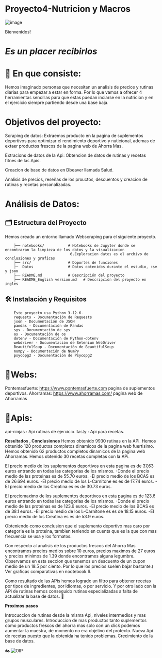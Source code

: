 # Proyecto4-Nutricion y Macros

![image](https://github.com/user-attachments/assets/8d0cb5a0-99b8-42df-a7a3-59b992f1da6e)

Bienvenidos! 

# *Es un placer recibirlos*


# 📝 En que consiste:

Hemos imaginado personas que necesitan un analisis de precios y rutinas diarias para empezar a estar en forma. Por lo que vamos a ofrecer 4 herramientas sencillas para que estas puedan inciarse en la nutricion y en el ejercicio siempre partiendo desde una base baja.

# Objetivos del proyecto:

Scraping de datos: Extraemos producto en la pagina de suplementos deportivos para optimizar el rendimiento deportivo y nuticional, ademas de extaer productos frescos de la pagina web de Ahorra Mas. 

Extracions de datos de la Api: Obtencion de datos de rutinas y recetas fitnes de las Apis.

Creacion de base de datos en Dbeaver llamada Salud.

Analisis de precios, reseñas de los prouctos, descuentos y creacion de rutinas y recetas personalizadas.

# Análisis de Datos:


## 🗂️ Estructura del Proyecto
Hemos creado un entorno llamado Webscraping para el siguiente proyecto.

        ├── notebooks/           # Notebooks de Jupyter donde se encontraran la limpieza de los datos y la visualizacion
                                  6.Exploracion datos es el archivo de conclusiones y graficas
        ├── src/                 # Doportes de funciones
        ├─  Datos                # Datos obtenidos durante el estudio, csv y json
        ├── README.md            # Descripción del proyecto
        ├── README_English version.md   # Descripción del proyecto en ingles
      
## 🛠️ Instalación y Requisitos
        Este proyecto usa Python 3.12.6.
        requests - Documentación de Requests
        json - Documentación de JSON
        pandas - Documentación de Pandas
        sys - Documentación de sys
        os - Documentación de os
        dotenv - Documentación de Python-dotenv
        webdriver - Documentación de Selenium WebDriver
        BeautifulSoup - Documentación de BeautifulSoup
        numpy - Documentación de NumPy
        psycopg2 - Documentación de Psycopg2    
      
# 📝Webs:

  Pontemasfuerte: https://www.pontemasfuerte.com pagina de suplementos deportivos.
  Ahorramas: https://www.ahorramas.com/ pagina web de Ahorramas
  
 # 📝Apis:
 
   api-ninjas : Api rutinas de ejercicio.
   tasty : Api para recetas.
 
**Resultados , Conclusiones**
Hemos obtenido 9930 rutinas en la APi.
Hemos obtenido 120 productos completos dinamicos de la pagina web fuertisimo.
Hemos obtenido 62 productos completos dinamicos de la pagina web Ahorramas.
Hemos obtenido 30 recetas completas con la APi.

El precio medio de los suplementos deportivos en esta pagina es de 37,63 euros entrando en todas las categorias de los mismos.
          -Donde el precio medio de las proteinas es de 55.70 euros.
          -El precio medio de los BCAS es de 26.694 euros.
          -El precio medio de los L-Carnitone es es de 17.74 euros.
          -El precio medio de los Creatina es es de 30.73 euros.
          

El preciomaximo  de los suplementos deportivos en esta pagina es de 123.6 euros entrando en todas las categorias de los mismos.
          -Donde el precio medio de las proteinas es de 123.6 euros.
          -El precio medio de los BCAS es de 38.1 euros.
          -El precio medio de los L-Carnitone es es de 18.15 euros.
          -El precio medio de los Creatina es es de 53.9 euros.

Obteniendo como conclusion que el suplemento deportivo mas caro por categoria es la proteina, tambien teniendo en cuenta que es la que con mas frecuencia se usa y los formatos.


Con respecto al analisis de los productos frescos del Ahorra Mas encontramos precios medios sobre 10 euros, precios maximos de 27 euros y precios minimos de 1.39 donde encontramos alguna legumbre.
Observamos en esta seccion que tenemos un descuento de un cupon medio de un 18.5 por ciento. Por lo que los precios suelen bajar bastante.( Ver graficas comparativas en nootebook 6.


Como resultado de las APis hemos logrado un filtro para obtener recetas por tipos de ingredientes, por idiomas, o por servicio.
Y por otro lado con la APi de rutinas hemos conseguido rutinas especializadas a falta de actualizar la base de datos.
🌟

 
**Proximos pasos**

Introcuccion de rutinas desde la misma Api, niveles intermedios y mas grupos musculares.
Introduccion de mas productos tanto suplementos como productos frescos del ahorra mas solo con un click podemos aumentar la muestra, de momento no era objetivo del protecto.
Nueva Api de recetas puesto que la obtenida ha tenido problemas.
Crecimiento de la base de datos.

🏍️
![OIP](https://github.com/user-attachments/assets/a3261f22-9193-45df-bf33-14a396dfd988)
